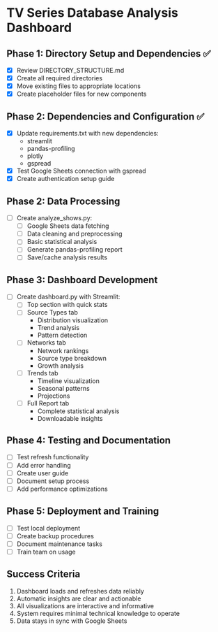 # TV Series Database Analysis Dashboard

## Phase 1: Directory Setup and Dependencies ✅
- [x] Review DIRECTORY_STRUCTURE.md
- [x] Create all required directories
- [x] Move existing files to appropriate locations
- [x] Create placeholder files for new components

## Phase 2: Dependencies and Configuration ✅
- [x] Update requirements.txt with new dependencies:
  - streamlit
  - pandas-profiling
  - plotly
  - gspread
- [x] Test Google Sheets connection with gspread
- [x] Create authentication setup guide

## Phase 2: Data Processing
- [ ] Create analyze_shows.py:
  - [ ] Google Sheets data fetching
  - [ ] Data cleaning and preprocessing
  - [ ] Basic statistical analysis
  - [ ] Generate pandas-profiling report
  - [ ] Save/cache analysis results

## Phase 3: Dashboard Development
- [ ] Create dashboard.py with Streamlit:
  - [ ] Top section with quick stats
  - [ ] Source Types tab
    - Distribution visualization
    - Trend analysis
    - Pattern detection
  - [ ] Networks tab
    - Network rankings
    - Source type breakdown
    - Growth analysis
  - [ ] Trends tab
    - Timeline visualization
    - Seasonal patterns
    - Projections
  - [ ] Full Report tab
    - Complete statistical analysis
    - Downloadable insights

## Phase 4: Testing and Documentation
- [ ] Test refresh functionality
- [ ] Add error handling
- [ ] Create user guide
- [ ] Document setup process
- [ ] Add performance optimizations

## Phase 5: Deployment and Training
- [ ] Test local deployment
- [ ] Create backup procedures
- [ ] Document maintenance tasks
- [ ] Train team on usage

## Success Criteria
1. Dashboard loads and refreshes data reliably
2. Automatic insights are clear and actionable
3. All visualizations are interactive and informative
4. System requires minimal technical knowledge to operate
5. Data stays in sync with Google Sheets
